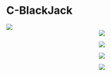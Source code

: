 # C-BlackJack
<img src="https://capsule-render.vercel.app/api?type=waving&color=auto&height=200&section=header&text=C-BlackJack&fontSize=90" />
	<div align="center">
	<img src="https://img.shields.io/badge/C-007396?style=flat&logo=C&logoColor=white" />

</div>

<p align="center">
  <img src="https://github.com/taeksin/C-BlackJack/assets/90402009/1e914c1a-f5f0-4e12-bf62-cd07667d8632">
</p>

<p align="center">
  <img src="[https://github.com/taeksin/C-BlackJack/assets/90402009/1e914c1a-f5f0-4e12-bf62-cd07667d8632](https://github.com/taeksin/C-BlackJack/assets/90402009/58c7440e-7eef-4321-9544-7bbe5416bd8b)">
</p>

<p align="center">
  <img src="https://github.com/taeksin/C-BlackJack/assets/90402009/1e914c1a-f5f0-4e12-bf62-cd07667d8632">
</p>
